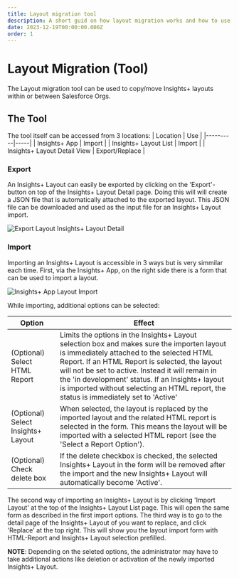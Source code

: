 ```yaml
---
title: Layout migration tool
description: A short guid on how layout migration works and how to use it.
date: 2023-12-19T00:00:00.000Z
order: 1
---
```


# Layout Migration (Tool)

The Layout migration tool can be used to copy/move Insights+ layouts within or between Salesforce Orgs.

## The Tool
The tool itself can be accessed from 3 locations:
| Location | Use |
|----------|-----|
| Insights+ App | Import |
| Insights+ Layout List | Import |
| Insights+ Layout Detail View | Export/Replace |

### Export
An Insights+ Layout can easily be exported by clicking on the 'Export'-button on top of the Insights+ Layout Detail page.
Doing this will will create a JSON file that is automatically attached to the exported layout. 
This JSON file can be downloaded and used as the input file for an Insights+ Layout import.

![Export Layout Insights+ Layout Detail](/static/img/Export-Replace-Layout-List.png "Export Layout Insights+ Layout Detail")

### Import
Importing an Insights+ Layout is accessible in 3 ways but is very simmilar each time. 
First, via the Insights+ App, on the right side there is a form that can be used to import a layout.

![Insights+ App Layout Import](/static/img/import-export-insights.png "Insights+ App Layout Import")

While importing, additional options can be selected:

| Option | Effect |
|-------|--------|
| (Optional) Select HTML Report | Limits the options in the Insights+ Layout selection box and makes sure the importen layout is immediately attached to the selected HTML Report. If an HTML Report is selected, the layout will not be set to active. Instead it will remain in the 'in development' status. If an Insights+ layout is imported without selecting an HTML report, the status is immediately set to 'Active' |
| (Optional) Select Insights+ Layout | When selected, the layout is replaced by the imported layout and the related HTML report is selected in the form. This means the layout will be imported with a selected HTML report (see the 'Select a Report Option'). |
| (Optional) Check delete box | If the delete checkbox is checked, the selected Insights+ Layout in the form will be removed after the import and the new Insights+ Layout will automatically become 'Active'.  |

The second way of importing an Insights+ Layout is by clicking 'Import Layout' at the top of the Insights+ Layout List page. This will open the same form as described in the first import options.
The third way is to go to the detail page of the Insights+ Layout of you want to replace, and click 'Replace' at the top right. This will show you the layout import form with HTML-Report and Insights+ Layout selection prefilled. 

**NOTE**: Depending on the seleted options, the administrator may have to take additional actions like deletion or activation of the newly imported Insights+ Layout.



